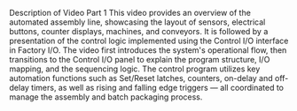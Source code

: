 Description of Video Part 1 
This video provides an overview of the automated assembly line, showcasing the layout of sensors, electrical buttons, counter displays, machines, and conveyors. It is followed by a presentation of the control logic implemented using the Control I/O interface in Factory I/O. The video first introduces the system's operational flow, then transitions to the Control I/O panel to explain the program structure, I/O mapping, and the sequencing logic. The control program utilizes key automation functions such as Set/Reset latches, counters, on-delay and off-delay timers, as well as rising and falling edge triggers — all coordinated to manage the assembly and batch packaging process.
